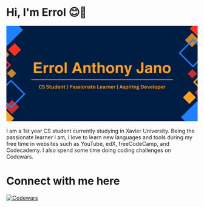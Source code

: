 # Hi, I'm Errol 😊👋
<img src = https://github.com/Errol-Anthony-Jano/Errol-Anthony-Jano/blob/main/Errol%20Anthony%20Jano.png> </img>

I am a 1st year CS student currently studying in Xavier University. Being the passionate learner I am, I love to learn new languages and tools during my free time in websites such as YouTube, edX, freeCodeCamp, and Codecademy. I also spend some time doing coding challenges on Codewars.

# Connect with me here

<a href = https://www.codewars.com/users/eggroll_005> ![Codewars](https://img.shields.io/badge/Codewars-B1361E?style=for-the-badge&logo=codewars&logoColor=grey) </a>



